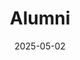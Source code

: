 ---
title: Alumni
date: 2025-05-02

type: landing

sections:
  - block: markdown
    content: 
      title: Alumni
      text: | 
       ## **Postdoc Awardee**
         <details>
          <summary> <strong>Dr. Chiwai YU</strong> (2011 Postdoctoral) <span>&#10132;</span> Syner Wealth Technology</summary>
          <ul> 
          <li>Research focus: TBC </li>
          <li>Current position: TBC </li>
          </ul>
          </details>
        
       ## **PhD Awardees (19 in total)**
        <details>
        <summary> <strong>Dr. Gavin Guangyan LI (Gavin)</strong> (2025 graduate) <span>&#10132;</span> City University of Hong Kong </summary>
        <ul> 
          <li>Research focus: Cryptographic Hardware </li>
          <li>Current position: Postdoctoral Fellow </li>
        </ul>
        </details>

        <details>
        <summary> <strong>Dr. Gaoyu MAO (Gary)</strong> (2024 graduate) <span>&#10132;</span> Huawei Hong Kong Research Center(HKRC) </summary>
        <ul> 
          <li>Research focus: Edge Deployment of LLMs </li>
          <li>Current position: Researcher </li>
        </ul>
        </details>

        <details>
        <summary> <strong>Dr. Songyang LYU </strong> (2024 graduate) <span>&#10132;</span> FAW group, Changchun </summary>
        <ul> 
          <li>Research focus: Brain-Computer Interface (BCI) Systems and Extreme Learning Machine (ELM) Applications </li>
          <li>Current position: Researcher </li>
        </ul>
        </details>

        <details>
        <summary> <strong>Dr. Abdurrashid Ibrahim SANKA</strong> (2021 graduate) <span>&#10132;</span> Lead Engineer, Applied Science and Technology Research Institute <span>&#10132;</span> City University of Hong Kong </summary>
        <ul> 
          <li>Research focus: Blockchain, High Performance Reconfigurable Computing, Embedded Systems and Computer Arithmetics </li>
          <li>Current position: Post-doctoral Fellow </li>
        </ul>
        </details>

        <details>
        <summary> <strong>Dr. Weipei HUANG (Vic)</strong> (2021 graduate) <span>&#10132;</span> TBC </summary>
        <ul> 
          <li>Research focus: Hardware Security and Cryptographic Implementation </li>
          <li>Current position: TBC </li>
        </ul>
        </details>

        <details>
        <summary> <strong>Dr. Muhammad IRFAN</strong> (2021 graduate) <span>&#10132;</span> Postdoctoral Fellow at FLAIR Hong Kong <span>&#10132;</span> Assistant Professor at GIKI Pakistan <span>&#10132;</span> City University of Hong Kong </summary>
        <ul> 
          <li>Research focus: Microcontrollers, FPGAs, and Embedded Systems </li>
          <li>Current position: Postdoctoral Fellow </li>
        </ul>
        </details>

        <details>
        <summary> <strong>Dr. Mehdi Hasan CHOWDHURY</strong> (2021 graduate) <span>&#10132;</span> Department of EEE, Chittagong University of Engineering & Technology, Bangladesh </summary>
        <ul> 
          <li>Research focus: Embedded Systems, Biomedical Engineering </li>
          <li>Current position: Associate Professor </li>
        </ul>
        </details>

        <details>
        <summary> <strong>Dr. Zhe XU (Jack)</strong> (2020 graduate) <span>&#10132;</span> Huawei, Shenzhen, China </summary>
        <ul> 
          <li>Research focus: Multi-Agent Deep Reinforcement Learning with Applications in Transportation Systems and Fleet Management </li>
          <li>Current position: Senior Engineer </li>
        </ul>
        </details>

        <details>
        <summary> <strong>Dr. Yao LIU (Yao)</strong> (2019 graduate) <span>&#10132;</span> School of Microelectronics Science and Technology, Sun Yat-Sen University </summary>
        <ul> 
          <li>Research focus: Hardware Security, Cryptographic Hardware, VLSI design and Computer Security </li>
          <li>Current position: Assistant Professor </li>
        </ul>
        </details>

        <details>
        <summary> <strong>Dr. Wangchen DAI (Wilson)</strong> (2018 graduate) <span>&#10132;</span> Senior Engineer, Huawei, Shenzhen <span>&#10132;</span> Senior Researcher, Zhejiang Lab, Hangzhou, China <span>&#10132;</span> School of Cyber Science and Technology, SUN YAT-SEN University</summary>
        <ul> 
          <li>Research focus: Cryptographic Hardware and Embedded Systems, Fully Homomorphic Encryption and Reconfigurable Computing </li>
          <li>Current position: Associate Professor </li>
        </ul>
        </details>

        <details>
        <summary> <strong>Dr. Jingwei HU (David)</strong> (2018 graduate) <span>&#10132;</span> Nanyang Technological University </summary>
        <ul> 
          <li>Research focus: Cryptographic Hardware Implementation </li>
          <li>Current position: Post-doctoral Fellow </li>
        </ul>
        </details>

        <details>
        <summary> <strong>Dr. Biao MIN (Bill)</strong> (2018 graduate) <span>&#10132;</span> Tencent Shenzhen </summary>
        <ul> 
          <li>Research focus: Video Coding, HEVC, Hardware and VLSI </li>
          <li>Current position: Senior Engineer </li>
        </ul>
        </details>

        <details>
        <summary> <strong>Dr. Benben LIU</strong> (2017 graduate) <span>&#10132;</span> LSCM R&D Center, Lenovo, Hong Kong </summary>
        <ul> 
          <li>Research focus: Cloud Computing, High Performance Computing and Machine Learning </li>
          <li>Current position: Senior Researcher and Project Manager </li>
        </ul>
        </details>

        <details>
        <summary> <strong>Dr. Donglong CHEN (Donald)</strong> (2015 graduate) <span>&#10132;</span> Huawei <span>&#10132;</span> Tencent <span>&#10132;</span> UIC, Zhuhai</summary>
        <ul> 
          <li>Research focus: Data Security,Information Security, Cryptographic algorithm - hardware and software acceleration, Privacy computing, High-performance digital circuit design, Medical Image Processing </li>
          <li>Current position: Associate Professor </li>
        </ul>
        </details>

        <details>
        <summary> <strong>Dr. Yao XIN</strong> (2015 graduate) <span>&#10132;</span> Senior Engineer, Tencent, Shenzhen <span>&#10132;</span> Pengchen Research Lab, Shenzhen</summary>
        <ul> 
          <li>Research focus: Algorithm Acceleration, SmartNIC </li>
          <li>Current position: Assistant Researcher </li>
        </ul>
        </details>

        <details>
        <summary> <strong>Dr. Zahid ULLAH</strong> (2014 graduate) <span>&#10132;</span> SPak-Austria Fachhochschule Institute of Applied Sciences and Technology, Pakistan</summary>
        <ul> 
          <li>Research focus: FPGA-based CAMs, Re-configurable Computing, Pattern Recognition, Embedded Systems and Image Processing</li>
          <li>Current position: HoD, and Assistant Professor</li>
        </ul>
        </details>

        <details>
        <summary> <strong>Dr. Manish Kumar JAISWAL</strong> (2014 graduate) <span>&#10132;</span> Postdoc, HKU <span>&#10132;</span> CPU Team, Huawei Hong Kong</summary>
        <ul> 
          <li>Research focus: Arithmetic Circuit Architectures, Digital VLSI Design, Reconfigurable Computing, ASIC/FPGA SoC Design, VLSI Implementation of DSP, Hardware Synthesis of ANN, High-Performance Algorithmic Synthesis</li>
          <li>Current position: Principal Engineer</li>
        </ul>
        </details>

        <details>
        <summary> <strong>Dr. Xiangyu LI (Will)</strong> (2013 graduate) <span>&#10132;</span> Research Visiting Scholar, KU Leuven, BE <span>&#10132;</span> Nanjing University of Science and Technology</summary>
        <ul> 
          <li>Research focus: High-performance VLSI Circuits and Systems Design, Digital Signal Processing, Bio-electronic and Prosthetic Systems, and Reconfigurable and Customized Computing Technologies</li>
          <li>Current position: Associate Professor</li>
        </ul>
        </details>

        <details>
        <summary> <strong>Dr. Xiaoxu YAO (Gavin)</strong> (2013 graduate) <span>&#10132;</span> Hardware Engineer, NXP Co. Ltd., Shanghai, China <span>&#10132;</span> NXP UK</summary>
        <ul> 
          <li>Research focus: Hardware/Algorithm Codesign for Public-key Cryptography, Fast Arithmetic using Residue Number System, and Field Programmable Gate Array (FPGA)</li>
          <li>Current position: Principal Engineer</li>
        </ul>
        </details>

        ## **Research Associate at CALAS**
        - <strong>Mr. Junjie LIU</strong> <span>&#10132;</span> TBC
        - **Mr. Yiqing ZHANG** <span>&#10132;</span> TBC
        - **Mr. Frank ZHAO** <span>&#10132;</span> PG Study, Columbia University
        - **Mr. Pok Yee KWAN** <span>&#10132;</span> Ph.D. candidate, Imperial College
        - **Mr. Xian YANG** <span>&#10132;</span> R&D Director, Accoresys, Shanghai, China
        - **Ms. Kangni GUO** <span>&#10132;</span> Tencent Co. Ltd., Shenzhen, China
        - **Mr. Zhenya ZANG** <span>&#10132;</span> Ph.D. candidate, University of Strathclyde
        - **Mr. Tam Chu KWONG** <span>&#10132;</span> Ph.D. candidate, City University of Hong Kong

       ## **MPhil Project Students**
       - **Mr. Shuai YUAN** (2023 graduate) <span>&#10132;</span> TBC

       ## **MSc Project Students**
       <details> 
       <summary>  2023-2024 Academic Year</summary>
       <ul> 
       <li><strong>Ms. Chengyi ZHANG</strong> (2024 graduate)</li>
       <li><strong>Mr. Hualong XU</strong> (2024 graduate)</li>
       <li><strong>Mr. Yihao LIU</strong> (2024 graduate)</li>
       <li><strong>Mr.Jiaguo JI</strong> (2024 graduate)</li>
       <li><strong>Ms. Leixin ZHAO</strong> (2024 graduate)</li>
       </ul>
       </details>

       <details> 
       <summary>  2022-2023 Academic Year</summary>
       <ul> 
       <li><strong>Ms. Wenqiu SHI</strong> (2023 graduate)</li>
       <li><strong>Mr. Wei JIANG</strong> (2023 graduate)</li>
       <li><strong>Mr. Haohao YANG</strong> (2023 graduate)</li>
       <li><strong>Mr. Tingjiang TAN (Rick)</strong> (2023 graduate)</li>
       </ul>
       </details>

       <details> 
       <summary>  2018-2019 Academic Year</summary>
       <ul> 
       <li><strong>Ms. Kelly Ip</strong> (2019 graduate) <span>&#10132;</span> TBC</li>
       <li><strong>Mr. Cooper Tan</strong> (2019 graduate) <span>&#10132;</span> TBC</li>
       <li><strong>Mr. Harry Hou</strong> (2019 graduate) <span>&#10132;</span> TBC</li>
       </ul>
       </details>

       ## **Final Year Project Students** 
       <details> 
       <summary>  2023-2024 Academic Year</summary>
       <ul> 
       <li><strong>Miss. Siyi XIANG</strong> (Sylvia) (2024 graduate) <span>&#10132;</span> Master in HKU</li>
       <li><strong>Mr. Weilun DUAN</strong> (Allen) (2024 graduate) <span>&#10132;</span> Master in CityUHK</li>
       </ul>
       </details>

       <details> 
       <summary>  2022-2023 Academic Year</summary>
       <ul> 
       <li><strong>Mr. MA Haoxuan</strong> (Josh) (2023 graduate)</li>
       <li><strong>Mr. Yip Hoi Shun</strong> (Anson) (2023 graduate)</li>
       <li><strong>Mr. Yang Hao</strong> (Frank) (2023 graduate)</li>
       </ul>
       </details>

       <details> 
       <summary>  2020-2021 Academic Year</summary>
       <ul> 
       <li><strong>Ms. Yifei ZHAO</strong> (2021 graduate)</li>
       <li><strong>Mr. Kwun Yu WU</strong> (2021 graduate)</li>
       </ul>
       </details>

       <details> 
       <summary>  2018-2019 Academic Year</summary>
       <ul> 
       <li><strong>Mr. Gabriel ZHOU</strong> (2019 graduate) <span>&#10132;</span> PG Study, University of Toronto</li>
       <li><strong>Mr. Moustafa Abdelebaky</strong> (2019 graduate) <span>&#10132;</span> Master Program, CityU</li>
       </ul>
       </details>

       <details> 
       <summary>  2017-2018 Academic Year</summary>
       <ul> 
       <li><strong>Mr. KL HUI</strong> (2018 graduate) <span>&#10132;</span> JP Morgan, HK</li>
       <li><strong>Ms. Claire JIN</strong> (2018 graduate) <span>&#10132;</span> MSc in Columbia University, USA</li>
       <li><strong>Mr. Sunny CHAN</strong> (2018 graduate) <span>&#10132;</span> Engineer in EasyLogic HK</li>
       </ul>
       </details>

       <details> 
       <summary>  2016-2017 Academic Year</summary>
       <ul> 
       <li><strong>Mr. Samson WONG</strong> (2017 graduate) <span>&#10132;</span> Microsoft Hong Kong</li>
       </ul>
       </details>

       <details> 
       <summary>  2014-2015 Academic Year</summary>
       <ul> 
       <li><strong>Mr. Junjie LIU</strong> (2015 graduate) <span>&#10132;</span> M.Phil, University of Hong Kong</li>
       <li><strong>Mr. Dhar DEBARUN</strong> (2015 graduate) <span>&#10132;</span> CMU Master Graduate, Startup company in USA</li>
       </ul>
       </details>

       <details> 
       <summary>  2012-2013 Academic Year</summary>
       <ul> 
       <li><strong>Mr. Felix NG</strong> (2013 graduate) <span>&#10132;</span> Graduate Trainee, Hong Kong and China Gas Company Limited (Towngas)</li>
       <li><strong>Mr. Gary CHIN</strong> (2013 graduate) <span>&#10132;</span> ICT Graduate Trainee, PCCW Solutions Limited</li>
       </ul>
       </details>

       <details> 
       <summary>  2011-2012 Academic Year</summary>
       <ul> 
       <li><strong>Mr. Bobby TANG</strong> (2012 graduate) <span>&#10132;</span> Software Engineer, Entone Technologies, Hong Kong (Towngas)</li>
       <li><strong>Mr. Kenny MEW</strong> (2012 graduate) <span>&#10132;</span> Founder, MindLayer Hong Kong</li>
       </ul>
       </details>

       <details> 
       <summary>  2010-2011 Academic Year</summary>
       <ul> 
       <li><strong>Mr. Frankie NG</strong> (2011 graduate) <span>&#10132;</span> Engineer in China Mobile Hong Kong</li>
       <li><strong>Mr. Barry LEE</strong> (2011 graduate) <span>&#10132;</span> Project Executive in Green Tomato, Hong Kong</li>
       <li><strong>Mr. Qifan HU</strong> (2011 graduate) <span>&#10132;</span> Software Engineer in LinkedIn, United States</li>
       </ul>
       </details>

    design:
      columns: '1'
  # - block: people
  #   content:
  #     title: Former International Exchange Visitors
  #     subtitle: We welcome international students to come and visit our group in Hong Kong. Please contact Dr. Ray for any openings.
  #     user_groups:
  #       - Former International Exchange Visitors
  #     sort_by: Params.last_name
  #     sort_ascending: true
  #   design:
  #     show_interests: false
  #     show_role: true
  #     show_social: false

  - block: markdown
    content: 
      title: Former International Exchange Visitors
      text: |
        **We welcome international students to come and visit our group in Hong Kong. Please contact Dr. Ray for any openings.**

        <details> 
        <summary> Year 2023 Exchange Students </summary>

        <details>
        <summary><strong>Miss. Rosalyn Chiu</strong> (Benenden School UK)</summary>
         Rosalyn Chiu is a student currently studying her A-Levels in Benenden School UK and has been part of Professor Ray’s team since August 2023. She is keen on learning more about engineering in general and is particularly interested in Mechanical and Aeronautical engineering and is looking forward to attending university in either the UK or Hong Kong.
        </details>          

        <details>
        <summary><strong>Mr. Shuhan LEI (Max)</strong> (University of Toronto)</summary>
         JMr. Shuhan LEI is currently a BASc student in Electrical Engineering at the University of Toronto, distinguished on the Dean’s Honour List. He is now doing a summer research internship focusing on RISC-V High-Level Synthesis and Architecture under the supervision of Prof. Ray C. C. Cheung at the City University of Hong Kong.
         His research interests include RISC-V processor design.
        </details>

        <details>
        <summary><strong>Miss. Theodora Kwok</strong> (Carnegie Mellon University)</summary>
        <ul> 
        <li>Freshman at Carnegie Mellon University studying Electrical & Computer Engineering</li>
        <li>A former student member of the CityU GEF program</li>
        <li>Currently interested in microelectronics and quantum computing, but keen to explore other fields of ECE</li>
        <li>Joined in Dec 2023</li>        
        </ul>
        </details>

        <details>
        <summary><strong>Mr. Junhao HUANG (Joshua)</strong> (BNU-HKBU United International College)</summary>
         Joshua received his Bachelor and Master degrees from Nanjing University of Aeronautics and Astronautics in 2018, and 2021, respectively. He is a visiting PhD student from the BNU-HKBU United International College. His research interests include public-key cryptography, post-quantum cryptography and cryptographic engineering for IoT devices. Visiting CALAS from July 2023 to December 2023.
        </details>       
        </details>

        <details>
        <summary>Year 2022 Exchange Students</summary>
        <details>
        <summary><strong>Miss. Janice Ma</strong> (University of Cambridge)</summary>
         Janice is currently an undergraduate at the University of Cambridge majoring in Engineering and has been a part of Dr. Ray’s group since August 2022. She is keen on learning more and her interests include Electrical and Computer Engineering as well as Aerospace Engineering.
        </details>

        <details>
        <summary><strong>Mr. Ryan Lerner</strong> (University of Massachusetts Amherst)</summary>
         Ryan Lerner is a senior year student at the University of Massachusetts Amherst, who majors in Chinese American Mental Health. Currently working as a student educator, developing learning materials on digital literacy for K12 students and University students from different major disciplines.
        </details>

        <details>
        <summary><strong>Mr. Josiah WAN</strong> (University of Washington)</summary>
         Josiah Wan is an undergraduate senior student studying Electrical Engineering at the University of Washington (Seattle) in the United States. Interested in Embedded Computing System and FPGA. Joined Dr. Ray Cheung’s CALAS group since July 2022.
        </details>
        </details>

        <details>
        <summary>Year 2021 Exchange Students</summary>
        <details>
        <summary><strong>Dr. Runbin Shi</strong> (University of Hong Kong)</summary>
         Dr. Runbin Shi received his BEng, MSc in Electronic Engineering in 2013 and 2016 at Soochow University. He obtained his PhD at the University of Hong Kong, December 2020. He joined Dr. Ray’s CALAS group in January 2021.
         His research interests cover: better abstraction of different application domains (e.g., machine learning, graph mining and tensor contraction); scalable domain-specific architecture and customized instruction set; compilation strategy for optimal workload scheduling.
        </details>
        </details>

        <details>
        <summary>Year 2020 Exchange Students</summary>
        <details>
        <summary><strong>Mr. Man-Kit Sit</strong> (Imperial College London)</summary>
         Mr. Man-Kit Sit received his BEng in Computer Engineering in 2016 from the Chinese University of Hong Kong, Hong Kong. He got his MSc in Information Technology in 2018 from Keio University, Japan. He is a Ph.D. student at Imperial College London, UK. He is also now a research assistant in the CALAS group since March 2020.
         His research interests include: Distributed Systems, Hardware Security, Hardware Acceleration
        </details>

        <details>
        <summary><strong>Miss. Wang Yaqi</strong> (Shandong University)</summary>
        She is a visiting student from Shandong University, majoring in Communication Engineering. She joined Dr. Ray’s CALAS group in April 2020 until Aug 2020. Her research interests include: Hardware implementation of the lightweight cipher, FPGA System designs and developments. <br>
        Visiting CALAS from April 2020 – ongoing, from Shangdong University, China
        </details>
        </details>

        <details>
        <summary>Year 2019 Exchange Students</summary>
        <details>
        <summary><strong>Mr. Daniele Venier</strong> (Politecnico di Milano)</summary>
        Mr. Daniele Venier (2019) is an undergraduate student studying Computer Engineering at the Politecnico di Milano in Milan, Italy. He came to CityU as an exchange student during his 3rd year. Daniele has previously participated in international competitions in competitive programming and cybersecurity and worked at several companies as a developer. He approached Dr. Ray C. C. Cheung in order to do research in the field of cryptography.<br>
        Current research interests include post-quantum cryptography, cyptographic hardware implementation on FPGA <br>
        Visiting CALAS from Sept 2019 – Dec 2019, from Italy
        </details>

        <details>
        <summary><strong>Miss. Xiong Zhili</strong> (Wuhan University)</summary>
        Miss Xiong Zhili (2019), visiting student from Wuhan University, June 2019 – Aug 2019 – Working on Secure RISC-V Project.
        </details>

        <details>
        <summary><strong>Miss. Xinyi Huang</strong> (Wuhan University)</summary>
        Miss Xinyi Huang (2019), visiting student from Wuhan University, June 2019 – Aug 2019 – Working on Secure RISC-V Project.
        </details>
        </details>

        <details>
        <summary>Year 2018 Exchange Students</summary>
        <details>
        <summary><strong>Miss. Wang Bishan </strong> (Wuhan University)</summary>
        Miss Wang Bishan (2018), visiting student from Wuhan University, Sept 2018 – Dec 2018 – Working on Deep learning AI FPGA Project.
        </details>

        <details>
        <summary><strong>Miss. Choi Ching Lam</strong> (Diocesan Girls’ School)</summary>
        Choi Ching Lam is a student at the Diocesan Girls’ School, keenly interested in Computer Vision and Scientific Computing. She is an open-source enthusiast with a deep appreciation for Julia and Python. Presently an intern at NVIDIA’s AI Tech Center, Ching Lam aspires to become a Machine Learning researcher.
        </details>
        </details>

    design:
      columns: '1'    
---